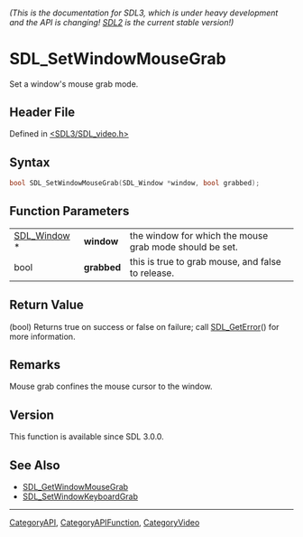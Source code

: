 ###### (This is the documentation for SDL3, which is under heavy development and the API is changing! [SDL2](https://wiki.libsdl.org/SDL2/) is the current stable version!)
# SDL_SetWindowMouseGrab

Set a window's mouse grab mode.

## Header File

Defined in [<SDL3/SDL_video.h>](https://github.com/libsdl-org/SDL/blob/main/include/SDL3/SDL_video.h)

## Syntax

```c
bool SDL_SetWindowMouseGrab(SDL_Window *window, bool grabbed);
```

## Function Parameters

|                            |             |                                                         |
| -------------------------- | ----------- | ------------------------------------------------------- |
| [SDL_Window](SDL_Window) * | **window**  | the window for which the mouse grab mode should be set. |
| bool                       | **grabbed** | this is true to grab mouse, and false to release.       |

## Return Value

(bool) Returns true on success or false on failure; call
[SDL_GetError](SDL_GetError)() for more information.

## Remarks

Mouse grab confines the mouse cursor to the window.

## Version

This function is available since SDL 3.0.0.

## See Also

- [SDL_GetWindowMouseGrab](SDL_GetWindowMouseGrab)
- [SDL_SetWindowKeyboardGrab](SDL_SetWindowKeyboardGrab)

----
[CategoryAPI](CategoryAPI), [CategoryAPIFunction](CategoryAPIFunction), [CategoryVideo](CategoryVideo)

